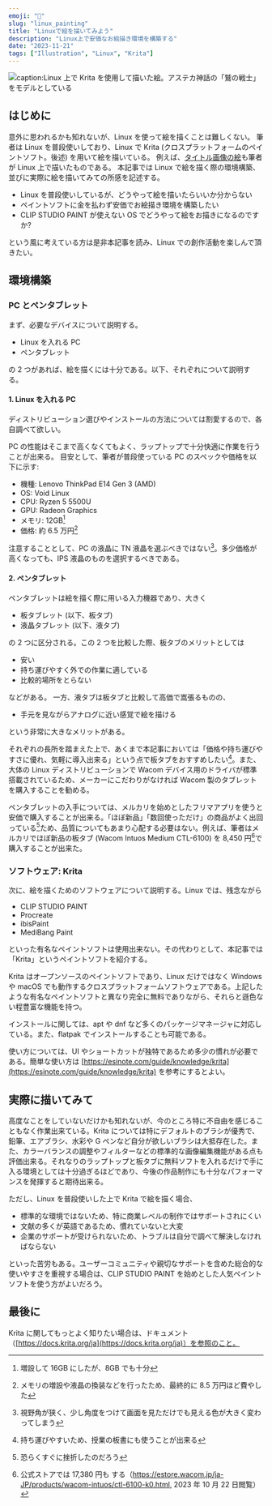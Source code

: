 ```yaml
---
emoji: "🎨"
slug: "linux_painting"
title: "Linuxで絵を描いてみよう"
description: "Linux上で安価なお絵描き環境を構築する"
date: "2023-11-21"
tags: ["Illustration", "Linux", "Krita"]
---
```


![caption:Linux 上で Krita を使用して描いた絵。アステカ神話の「鷲の戦士」をモデルとしている](/images/artworks/eagle.png)

## はじめに

意外に思われるかも知れないが、Linux を使って絵を描くことは難しくない。
筆者は Linux を普段使いしており、Linux で Krita (クロスプラットフォームのペイントソフト。後述) を用いて絵を描いている。
例えば、[タイトル画像の絵](/artworks/eagle)も筆者が Linux 上で描いたものである。
本記事では Linux で絵を描く際の環境構築、並びに実際に絵を描いてみての所感を記述する。

- Linux を普段使いしているが、どうやって絵を描いたらいいか分からない
- ペイントソフトに金を払わず安価でお絵描き環境を構築したい
- CLIP STUDIO PAINT が使えない OS でどうやって絵をお描きになるのですか?

という風に考えている方は是非本記事を読み、Linux での創作活動を楽しんで頂きたい。

## 環境構築

### PC とペンタブレット

まず、必要なデバイスについて説明する。

- Linux を入れる PC
- ペンタブレット

の 2 つがあれば、絵を描くには十分である。以下、それぞれについて説明する。

#### 1. Linux を入れる PC

ディストリビューション選びやインストールの方法については割愛するので、各自調べて欲しい。

PC の性能はそこまで高くなくてもよく、ラップトップで十分快適に作業を行うことが出来る。
目安として、筆者が普段使っている PC のスペックや価格を以下に示す:

- 機種: Lenovo ThinkPad E14 Gen 3 (AMD)
- OS: Void Linux
- CPU: Ryzen 5 5500U
- GPU: Radeon Graphics
- メモリ: 12GB[^1]
- 価格: 約 6.5 万円[^2]

注意することとして、PC の液晶に TN 液晶を選ぶべきではない[^3]。多少価格が高くなっても、IPS 液晶のものを選択するべきである。

[^1]: 増設して 16GB にしたが、8GB でも十分
[^2]: メモリの増設や液晶の換装などを行ったため、最終的に 8.5 万円ほど費やした
[^3]: 視野角が狭く、少し角度をつけて画面を見ただけでも見える色が大きく変わってしまう

#### 2. ペンタブレット

ペンタブレットは絵を描く際に用いる入力機器であり、大きく

- 板タブレット (以下、板タブ)
- 液晶タブレット (以下、液タブ)

の 2 つに区分される。この 2 つを比較した際、板タブのメリットとしては

- 安い
- 持ち運びやすく外での作業に適している
- 比較的場所をとらない

などがある。
一方、液タブは板タブと比較して高価で嵩張るものの、

- 手元を見ながらアナログに近い感覚で絵を描ける

という非常に大きなメリットがある。

それぞれの長所を踏まえた上で、あくまで本記事においては「価格や持ち運びやすさに優れ、気軽に導入出来る」という点で板タブをおすすめしたい[^4]。また、大体の Linux ディストリビューションで Wacom デバイス用のドライバが標準搭載されているため、メーカーにこだわりがなければ Wacom 製のタブレットを購入することを勧める。

ペンタブレットの入手については、メルカリを始めとしたフリマアプリを使うと安価で購入することが出来る。「ほぼ新品」「数回使っただけ」の商品がよく出回っている[^5]ため、品質についてもあまり心配する必要はない。例えば、筆者はメルカリでほぼ新品の板タブ (Wacom Intuos Medium CTL-6100) を 8,450 円[^6]で購入することが出来た。

[^4]: 持ち運びやすいため、授業の板書にも使うことが出来る
[^5]: 恐らくすぐに挫折したのだろう
[^6]: 公式ストアでは 17,380 円も する（https://estore.wacom.jp/ja-JP/products/wacom-intuos/ctl-6100-k0.html, 2023 年 10 月 22 日閲覧）

### ソフトウェア: Krita

次に、絵を描くためのソフトウェアについて説明する。Linux では、残念ながら

- CLIP STUDIO PAINT
- Procreate
- ibisPaint
- MediBang Paint

といった有名なペイントソフトは使用出来ない。その代わりとして、本記事では「Krita」というペイントソフトを紹介する。

Krita はオープンソースのペイントソフトであり、Linux だけではなく Windows や macOS でも動作するクロスプラットフォームソフトウェアである。上記したような有名なペイントソフトと異なり完全に無料でありながら、それらと遜色ない程豊富な機能を持つ。

インストールに関しては、apt や dnf など多くのパッケージマネージャに対応している。また、flatpak でインストールすることも可能である。

使い方については、UI やショートカットが独特であるため多少の慣れが必要である。簡単な使い方は [https://esinote.com/guide/knowledge/krita](https://esinote.com/guide/knowledge/krita) を参考にするとよい。

## 実際に描いてみて

高度なことをしていないだけかも知れないが、今のところ特に不自由を感じることもなく作業出来ている。Krita については特にデフォルトのブラシが優秀で、鉛筆、エアブラシ、水彩や G ペンなど自分が欲しいブラシは大抵存在した。また、カラーバランスの調整やフィルターなどの標準的な画像編集機能がある点も評価出来る。それなりのラップトップと板タブに無料ソフトを入れるだけで手に入る環境としては十分過ぎるほどであり、今後の作品制作にも十分なパフォーマンスを発揮すると期待出来る。

ただし、Linux を普段使いした上で Krita で絵を描く場合、

- 標準的な環境ではないため、特に商業レベルの制作ではサポートされにくい
- 文献の多くが英語であるため、慣れていないと大変
- 企業のサポートが受けられないため、トラブルは自分で調べて解決しなければならない

といった苦労もある。ユーザーコミュニティや親切なサポートを含めた総合的な使いやすさを重視する場合は、CLIP STUDIO PAINT を始めとした人気ペイントソフトを使う方がよいだろう。

## 最後に

Krita に関してもっとよく知りたい場合は、ドキュメント（[https://docs.krita.org/ja](https://docs.krita.org/ja)）を参照のこと。
